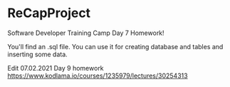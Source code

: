 # ReCapProject
Software Developer Training Camp Day 7 Homework!

You'll find an .sql file. You can use it for creating database and tables and inserting some data.

Edit 07.02.2021  Day 9 homework https://www.kodlama.io/courses/1235979/lectures/30254313
